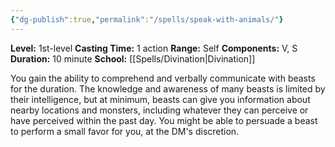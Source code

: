 ```yaml
---
{"dg-publish":true,"permalink":"/spells/speak-with-animals/"}
---
```


**Level:** 1st-level
**Casting Time:** 1 action
**Range:** Self
**Components:** V, S
**Duration:** 10 minute
**School:** [[Spells/Divination\|Divination]]

You gain the ability to comprehend and verbally communicate with beasts for the duration. The knowledge and awareness of many beasts is limited by their intelligence, but at minimum, beasts can give you information about nearby locations and monsters, including whatever they can perceive or have perceived within the past day. You might be able to persuade a beast to perform a small favor for you, at the DM's discretion.